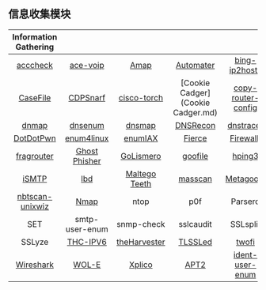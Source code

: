## 信息收集模块

|Information Gathering||||||
|:-:|:-:|:-:|:-:|:-:|:-:|
|[acccheck](acccheck.md)|[ace-voip](ace-voip.md)|[Amap](Amap.md)|[Automater](Automater.md)|[bing-ip2hosts](bing-ip2hosts.md)|[braa](braa.md)|
|[CaseFile](CaseFile.md)|[CDPSnarf](CDPSnarf.md)|[cisco-torch](cisco-torch.md)|[Cookie Cadger](Cookie Cadger.md)|[copy-router-config](copy-router-config.md)|[DMitry](DMitry.md)|
|[dnmap](dnmap.md)|[dnsenum](dnsenum.md)|[dnsmap](dnsmap.md)|[DNSRecon](DNSRecon.md)|[dnstracer](dnstracer.md)|[dnswalk](dnswalk.md)|
|[DotDotPwn](DotDotPwn.md)|[enum4linux](enum4linux.md)|[enumIAX](enumlAX.md)|[Fierce](Fierce.md)|[Firewalk](Firewalk.md)|[fragroute](fragroute.md)|
|[fragrouter](fragrouter.md)|[Ghost Phisher](Ghost-Fisher.md)|[GoLismero](golismero.md)|[goofile](goofile.md)|[hping3](hping3.md)|[InTrace](intrace.md)|
|[iSMTP](iSMTP.md)|[lbd](lbd.md)|[Maltego Teeth](Maltego.md)|[masscan](masscan.md)|[Metagoofil](Metagoofil.md)|Miranda|
|[nbtscan-unixwiz](nbtscan-unixwiz.md)|[Nmap](Nmap.md)|ntop|p0f|Parsero|Recon-ng|
|SET|smtp-user-enum|snmp-check|sslcaudit|SSLsplit|sslstrip|
|SSLyze|[THC-IPV6](THC-IPV6.md)|[theHarvester](theHarvester.md)|[TLSSLed](TLSSLed.md)|[twofi](twofi.md)|[URLCrazy](URLCrazy.md)|
|[Wireshark](Wireshark.md)|[WOL-E](WOL-E.md)|[Xplico](Xplico.md)|[APT2](APT2.md)|[ident-user-enum](ident-user-enum.md)||